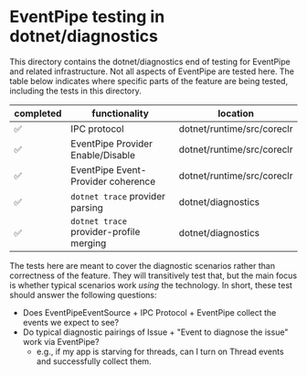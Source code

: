 # EventPipe testing in dotnet/diagnostics

This directory contains the dotnet/diagnostics end of testing for EventPipe and related infrastructure. Not all aspects of EventPipe are tested here. The table below indicates where specific parts of the feature are being tested, including the tests in this directory.

| completed | functionality    | location |
| --------- | ---------------- | -------- |
| ✅        | IPC protocol     | dotnet/runtime/src/coreclr |
| ✅        | EventPipe Provider Enable/Disable | dotnet/runtime/src/coreclr |
| ✅        | EventPipe Event-Provider coherence | dotnet/runtime/src/coreclr |
| ✅        | `dotnet trace` provider parsing | dotnet/diagnostics |
| ✅        | `dotnet trace` provider-profile merging | dotnet/diagnostics |

The tests here are meant to cover the diagnostic scenarios rather than correctness of the feature. They will transitively test that, but the main focus is whether typical scenarios work _using_ the technology.  In short, these test should answer the following questions:
* Does EventPipeEventSource + IPC Protocol + EventPipe collect the events we expect to see?
* Do typical diagnostic pairings of Issue + "Event to diagnose the issue" work via EventPipe?
  * e.g., if my app is starving for threads, can I turn on Thread events and successfully collect them.